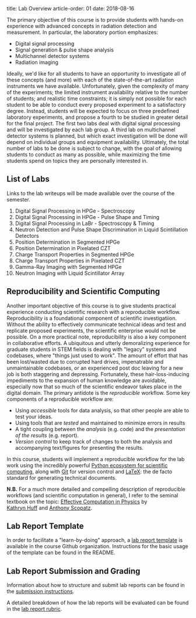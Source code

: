 title: Lab Overview
article-order: 01
date: 2018-08-16

The primary objective of this course is to provide students with hands-on
experience with advanced concepts in radiation detection and measurement.
In particular, the laboratory portion emphasizes:

 - Digital signal processing
 - Signal generation & pulse shape analysis
 - Multichannel detector systems
 - Radiation imaging

Ideally, we'd like for all students to have an opportunity to investigate all 
of these concepts (and more) with each of the state-of-the-art radiation
instruments we have available.
Unfortunately, given the complexity of many of the experiments; the limited
instrument availability relative to the number of students; and realistic time 
constraints; it is simply not possible for each student to be able to conduct
every proposed experiment to a satisfactory degree.
Instead, students will be expected to focus on three predefined laboratory 
experiments, and propose a fourth to be studied in greater detail for the
final project.
The first two labs deal with digital signal processing and will be 
investigated by each lab group.
A third lab on multichannel detector systems is planned, but which exact 
investigation will be done will depend on individual groups and equipment
availability.
Ultimately, the total number of labs to be done is subject to change, with the
goal of allowing students to conduct as many as possible, while maximizing
the time students spend on topics they are personally interested in.

## List of Labs

Links to the lab writeups will be made available over the course of the
semester.

  1. Digital Signal Processing in HPGe - Spectroscopy
  2. Digital Signal Processing in HPGe - Pulse Shape and Timing
  3. Digital Signal Processing in LaBr - Spectroscopy & Timing
  4. Neutron Detection and Pulse Shape Discrimination in Liquid Scintillation
     Detectors
  5. Position Determination in Segmented HPGe
  6. Position Determination in Pixelated CZT
  7. Charge Transport Properties in Segmented HPGe
  8. Charge Transport Properties in Pixelated CZT
  9. Gamma-Ray Imaging with Segmented HPGe
  10. Neutron Imaging with Liquid Scintillator Array

## Reproducibility and Scientific Computing

Another important objective of this course is to give students practical
experience conducting scientific research with a reproducible workflow.
Reproducibility is a foundational component of scientific investigatiion.
Without the ability to effectively communicate technical ideas and test and
replicate proposed experiments, the scientific enterprise would not
be possible.
On a more practical note, reproducibility is also a key component in 
collaborative efforts.
A ubiquitous and utterly demoralizing experience for graduate students in STEM
fields is dealing with "legacy" systems and codebases, where "things just used
to work".
The amount of effort that has been lost/wasted due to corrupted hard drives,
impenatrable and unmaintainable codebases, or an experienced post doc leaving
for a new job is both staggering and depressing.
Fortunately, these hair-loss-inducing impediments to the expansion of human
knowledge are avoidable, especially now that so much of the scientific 
endeavor takes place in the digital domain.
The primary antidote is the *reproducible* workflow.
Some key components of a reproducible workflow are:

 - Using *accessible* tools for data analysis, so that other people are able to
   test your ideas.
 - Using tools that are *tested* and maintained to minimize errors in results
 - A tight coupling between the *analysis* (e.g. code) and the *presentation of
   the results* (e.g. report).
 - *Version control* to keep track of changes to both the analysis and
   accompanying text/figures for presenting the results.

In this course, students will implement a reproducible workflow for the lab
work using the incredibly powerful
[Python ecosystem for scientific computing](http://www.scipy-lectures.org/intro/intro.html),
along with [Git](https://git-scm.com/book/en/v2) for version control and 
[LaTeX](https://www.latex-project.org/): the de facto standard for generating
technical documents.

**N.B.** For a much more detailed and compelling description of reproducible
workflows (and scientific computation in general), I refer to the seminal 
textbook on the topic: 
[Effective Computation in Physics](http://physics.codes/) by  
[Kathryn Huff](http://katyhuff.github.io/) and 
[Anthony Scopatz](http://www.ergs.sc.edu/people/scopatz.html).

## Lab Report Template

In order to facilitate a "learn-by-doing" approach, a 
[lab report template](https://github.com/NE204-Fall2018/lab_report_template)
is available in the course Github organization.
Instructions for the basic usage of the template can be found in the README.

## Lab Report Submission and Grading

Information about how to structure and submit lab reports can be found in
the [submission instructions]({filename}/labs/submission.md).  

A detailed breakdown of how the lab reports will be evaluated can be found
in the [lab report rubric]({filename}/labs/rubric.md).
